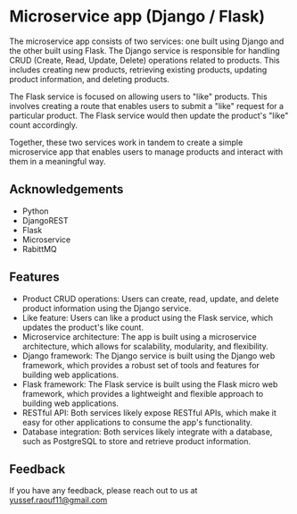 
# Microservice app (Django / Flask)

The microservice app consists of two services: one built using Django and the other built using Flask. The Django service is responsible for handling CRUD (Create, Read, Update, Delete) operations related to products. This includes creating new products, retrieving existing products, updating product information, and deleting products.

The Flask service is focused on allowing users to "like" products. This involves creating a route that enables users to submit a "like" request for a particular product. The Flask service would then update the product's "like" count accordingly.

Together, these two services work in tandem to create a simple microservice app that enables users to manage products and interact with them in a meaningful way.


## Acknowledgements
 - Python
 - DjangoREST
 - Flask
 - Microservice
 - RabittMQ

 

## Features

- Product CRUD operations: Users can create, read, update, and delete product information using the Django service.
-  Like feature: Users can like a product using the Flask service, which updates the product's like count.
- Microservice architecture: The app is built using a microservice architecture, which allows for scalability, modularity, and flexibility.
- Django framework: The Django service is built using the Django web framework, which provides a robust set of tools and features for building web applications.
- Flask framework: The Flask service is built using the Flask micro web framework, which provides a lightweight and flexible approach to building web applications.
- RESTful API: Both services likely expose RESTful APIs, which make it easy for other applications to consume the app's functionality.
- Database integration: Both services likely integrate with a database, such as PostgreSQL to store and retrieve product information.




## Feedback

If you have any feedback, please reach out to us at yussef.raouf11@gmail.com

